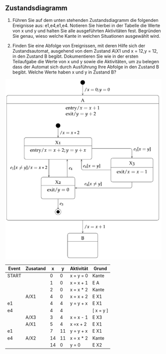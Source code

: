 ## Zustandsdiagramm

1. Führen Sie auf dem unten stehenden Zustandsdiagramm die folgenden Ereignisse aus:
    e1,e4,e1,e4. Notieren Sie hierbei in der Tabelle die Werte von x und y und halten Sie alle ausgeführten Aktivitäten fest.
    Begründen Sie genau, wieso welche Kante in welchen Situationen ausgewählt wird.
 
 2. Finden Sie eine Abfolge von Ereignissen, mit deren Hilfe sich der Zustandsautomat,
    ausgehend von dem Zustand A\X1 und x = 12,y = 12, in den Zustand B begibt.
    Dokumentieren Sie wie in der ersten Teilaufgabe die Werte von x und y sowie die Aktivitäten,
    um zu belegen dass der Automat sich durch Ausführung Ihre Abfolge in den Zustand B begibt. 
    Welche Werte haben x und y in Zustand B?
    
![Zustandsdiagramm](/Bilder/Zustandsdiagramm.PNG)

| Event | Zusatand | x | y | Aktivität | Grund   | 
|-------|----------|---|---|-----------|-------  |
|START  |          |0  |0  |x = y = 0  |Kante    |
|       |          |1  |0  |x = x + 1  |E A      |
|       |          |2  |0  |x = x * 2  |Kante    |
|       |A/X1      |4  |0  |x = x + 2  |E X1     |
|e1     |          |4  |4  |y = y + x  |E X1     |
|e4     |          |4  |4  |           |[ x = y ]|
|       |A/X3      |3  |4  |x = x - 1  |E X3     |
|       |A/X1      |5  |4  |x =x + 2   |E X1     |
|e1     |          |7  |11 |y = y + x  |E X1     |
|e4     |A/X2      |14 |11 |x = x * 2  |Kante    |
|       |          |14 |0  |y = 0      |E X2    |  





